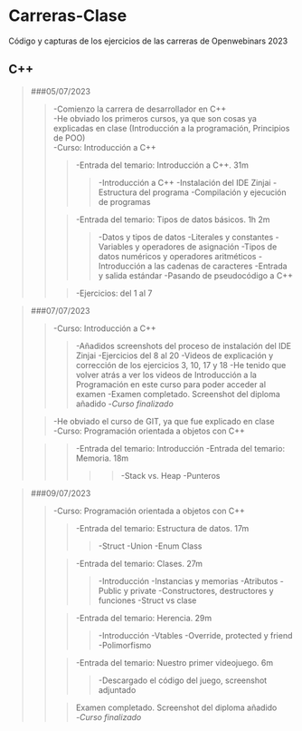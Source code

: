 # Carreras-Clase
Código y capturas de los ejercicios de las carreras de Openwebinars 2023

## C++

> ###05/07/2023
>> -Comienzo la carrera de desarrollador en C++  
>> -He obviado los primeros cursos, ya que son cosas ya explicadas en clase (Introducción a la programación, Principios de POO)  
>> -Curso: Introducción a C++  
>> 
>>> -Entrada del temario: Introducción a C++. 31m
>>>> -Introducción a C++
>>>> -Instalación del IDE Zinjai
>>>> -Estructura del programa
>>>> -Compilación y ejecución de programas
>>		
>>> -Entrada del temario: Tipos de datos básicos. 1h 2m
>>>> -Datos y tipos de datos
>>>> -Literales y constantes
>>>> -Variables y operadores de asignación
>>>> -Tipos de datos numéricos y operadores aritméticos
>>>> -Introducción a las cadenas de caracteres
>>>> -Entrada y salida estándar
>>>> -Pasando de pseudocódigo a C++
>> 
>>> -Ejercicios: del 1 al 7
	
> ###07/07/2023
>> -Curso: Introducción a C++  
>>> -Añadidos screenshots del proceso de instalación del IDE Zinjai
>>> -Ejercicios del 8 al 20
>>> -Videos de explicación y corrección de los ejercicios 3, 10, 17 y 18
>>> -He tenido que volver atrás a ver los videos de Introducción a la Programación en este curso para poder acceder al examen
>>> -Examen completado. Screenshot del diploma añadido
>>> -*Curso finalizado*
> 
>> -He obviado el curso de GIT, ya que fue explicado en clase  
>> -Curso: Programación orientada a objetos con C++  
> 	
>>> -Entrada del temario: Introducción
>>> -Entrada del temario: Memoria. 18m
>>>>> -Stack vs. Heap
>>>>> -Punteros
			
> ###09/07/2023
>> -Curso: Programación orientada a objetos con C++  
>>> -Entrada del temario: Estructura de datos. 17m
>>>> -Struct
>>>> -Union
>>>> -Enum Class
>> 	
>>> -Entrada del temario: Clases. 27m  
>>>> -Introducción
>>>> -Instancias y memorias
>>>> -Atributos
>>>> -Public y private
>>>> -Constructores, destructores y funciones
>>>> -Struct vs clase
>> 
>>> -Entrada del temario: Herencia. 29m  
>>>> -Introducción
>>>> -Vtables
>>>> -Override, protected y friend
>>>> -Polimorfismo
>> 			
>>> -Entrada del temario: Nuestro primer videojuego. 6m  
>>>> -Descargado el código del juego, screenshot adjuntado
>> 
>>> Examen completado. Screenshot del diploma añadido  
>>> -*Curso finalizado*  